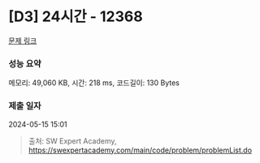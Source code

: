 # [D3] 24시간 - 12368 

[문제 링크](https://swexpertacademy.com/main/code/problem/problemDetail.do?contestProbId=AXsEBlLqedsDFARX) 

### 성능 요약

메모리: 49,060 KB, 시간: 218 ms, 코드길이: 130 Bytes

### 제출 일자

2024-05-15 15:01



> 출처: SW Expert Academy, https://swexpertacademy.com/main/code/problem/problemList.do